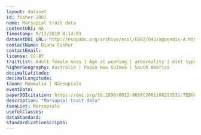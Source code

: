 ```yaml
---
layout: dataset
id: fisher-2001
name: Marsupial trait data
contentURI: NA
Timestamp: 9/17/2019 8:14:03
datasetDOI_URL: http://esapubs.org/archive/ecol/E082/042/appendix-A.htm
contactName: Diana Fisher
contactEmail:  
license: CC-BY
traitList: Adult female mass | Age at weaning | arboreality | diet type | diurnality | Female age at maturity | Gestation length | Inter-birth interval | Litter size | Mass at birth | Mass at pouch vacation | Mass at weaning | Maximum lifespan | Mean group size | Population density | shelter type
higherGeography: Australia | Papua New Guinea | South America
decimalLatitude: 
decimalLongitude: 
taxon: Mammalia | Marsupials
eventDate: 
paperDOIcitation: https://doi.org/10.1890/0012-9658(2001)082[3531:TEBOLH]2.0.CO;2
description: "Marsupial trait data"
taxaList: Marsupials
usefulClasses:  
dataStandard:
standardizationScripts: 
---
```

